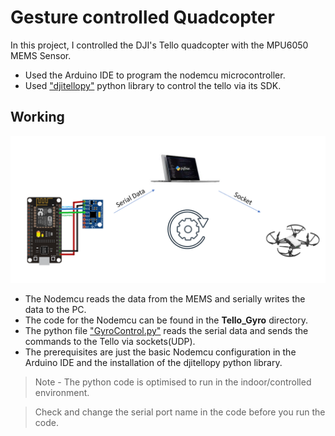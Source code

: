 # Gesture controlled Quadcopter

In this project, I controlled the DJI's Tello quadcopter with the MPU6050 MEMS Sensor.

- Used the Arduino IDE to program the nodemcu microcontroller.
- Used ["djitellopy"](https://pypi.org/project/djitellopy/) python library to control the tello via its SDK.

## Working

![Architecture](https://raw.githubusercontent.com/SivadineshPonrajan/Tello-Gyro/main/Images/Architecture.PNG)

- The Nodemcu reads the data from the MEMS and serially writes the data to the PC.
- The code for the Nodemcu can be found in the **Tello_Gyro** directory.
- The python file ["GyroControl.py"](https://github.com/SivadineshPonrajan/Tello-Gyro/blob/main/GyroControl.py) reads the serial data and sends the commands to the Tello via sockets(UDP).
- The prerequisites are just the basic Nodemcu configuration in the Arduino IDE and the installation of the djitellopy python library.

> Note - The python code is optimised to run in the indoor/controlled environment.

> Check and change the serial port name in the code before you run the code.

